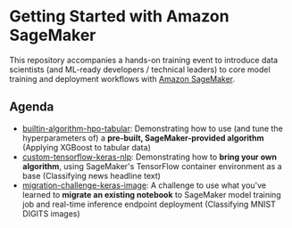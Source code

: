 # Getting Started with Amazon SageMaker

This repository accompanies a hands-on training event to introduce data scientists (and ML-ready developers / technical leaders) to core model training and deployment workflows with [Amazon SageMaker](https://aws.amazon.com/sagemaker/).

## Agenda

* [builtin-algorithm-hpo-tabular](builtin-algorithm-hpo-tabular): Demonstrating how to use (and tune the hyperparameters of) a **pre-built, SageMaker-provided algorithm** (Applying XGBoost to tabular data)
* [custom-tensorflow-keras-nlp](custom-tensorflow-keras-nlp): Demonstrating how to **bring your own algorithm**, using SageMaker's TensorFlow container environment as a base (Classifying news headline text)
* [migration-challenge-keras-image](migration-challenge-keras-image): A challenge to use what you've learned to **migrate an existing notebook** to SageMaker model training job and real-time inference endpoint deployment (Classifying MNIST DIGITS images)

